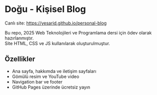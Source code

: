 # Doğu - Kişisel Blog

Canlı site: https://yesarid.github.io/personal-blog

Bu repo, 2025 Web Teknolojileri ve Programlama dersi için ödev olarak hazırlanmıştır.  
Site HTML, CSS ve JS kullanılarak oluşturulmuştur.  

## Özellikler
- Ana sayfa, hakkımda ve iletişim sayfaları
- Gömülü resim ve YouTube video
- Navigation bar ve footer
- GitHub Pages üzerinde ücretsiz yayın
